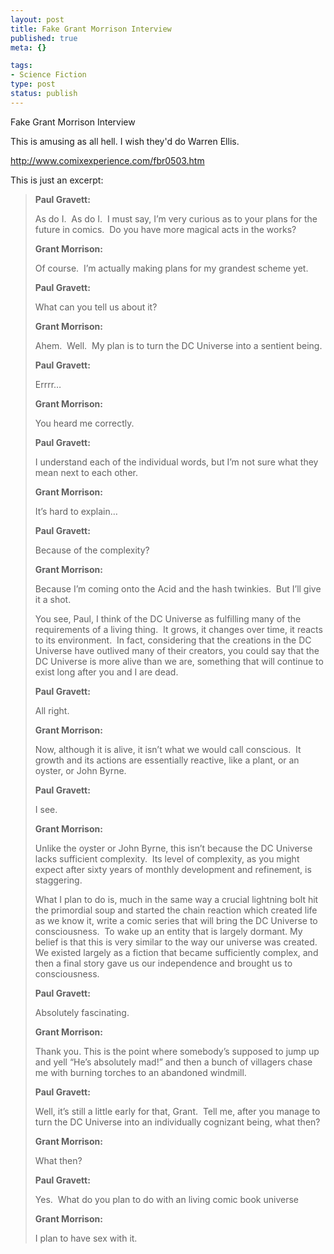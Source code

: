 ```yaml
--- 
layout: post
title: Fake Grant Morrison Interview
published: true
meta: {}

tags: 
- Science Fiction
type: post
status: publish
---
```

<p>Fake Grant Morrison Interview</p><p>This is amusing as all hell. I wish they'd do Warren Ellis.</p>
<p><a href="http://www.comixexperience.com/fbr0503.htm">http://www.comixexperience.com/fbr0503.htm</a></p>
<p>This is just an excerpt:</p><blockquote><p><b>Paul Gravett:</b></p><p>As do I.&nbsp; As do I.&nbsp; I must say, I’m very curious as to your plans for the future in comics.&nbsp; Do you have more magical acts in the works?</p><p><b>Grant Morrison:</b></p><p>Of course.&nbsp; I’m actually making plans for my grandest scheme yet.</p><p><b>Paul Gravett:</b></p><p>What can you tell us about it?</p><p><b>Grant Morrison:</b></p><p>Ahem.&nbsp; Well.&nbsp; My plan is to turn the DC Universe into a sentient being.</p><p><b>Paul Gravett:</b></p><p>Errrr…</p><p><b>Grant Morrison:</b></p><p>You heard me correctly.</p><p><b>Paul Gravett:</b></p><p>I understand each of the individual words, but I’m not sure what they mean next to each other.</p><p><b>Grant Morrison:</b></p><p>It’s hard to explain…</p><p><b>Paul Gravett:</b></p><p>Because of the complexity?</p><p><b>Grant Morrison:</b></p><p>Because I’m coming onto the Acid and the hash twinkies.&nbsp; But I’ll give it a shot.</p><p>You see, Paul, I think of the DC Universe as fulfilling many of the requirements of a living thing.&nbsp; It grows, it changes over time, it reacts to its environment.&nbsp; In fact, considering that the creations in the DC Universe have outlived many of their creators, you could say that the DC Universe is more alive than we are, something that will continue to exist long after you and I are dead.</p><p><b>Paul Gravett:</b></p><p>All right.</p><p><b>Grant Morrison:</b></p><p>Now, although it is alive, it isn’t what we would call conscious.&nbsp; It growth and its actions are essentially reactive, like a plant, or an oyster, or John Byrne.</p><p><b>Paul Gravett:</b></p><p>I see.</p><p><b>Grant Morrison:</b></p><p>Unlike the oyster or John Byrne, this isn’t because the DC Universe lacks sufficient complexity.&nbsp; Its level of complexity, as you might expect after sixty years of monthly development and refinement, is staggering.</p><p>What I plan to do is, much in the same way a crucial lightning bolt hit the primordial soup and started the chain reaction which created life as we know it, write a comic series that will bring the DC Universe to consciousness.&nbsp; To wake up an entity that is largely dormant. My belief is that this is very similar to the way our universe was created.&nbsp; We existed largely as a fiction that became sufficiently complex, and then a final story gave us our independence and brought us to consciousness.</p><p><b>Paul Gravett:</b></p><p>Absolutely fascinating.</p><p><b>Grant Morrison:</b></p><p>Thank you. This is the point where somebody’s supposed to jump up and yell “He’s absolutely mad!” and then a bunch of villagers chase me with burning torches to an abandoned windmill.</p><p><b>Paul Gravett:</b></p><p>Well, it’s still a little early for that, Grant.&nbsp; Tell me, after you manage to turn the DC Universe into an individually cognizant being, what then?</p><p><b>Grant Morrison:</b></p><p>What then?</p><p><b>Paul Gravett:</b></p><p>Yes.&nbsp; What do you plan to do with an living comic book universe</p><p><b>Grant Morrison:</b></p><p>I plan to have sex with it.</p></blockquote>
